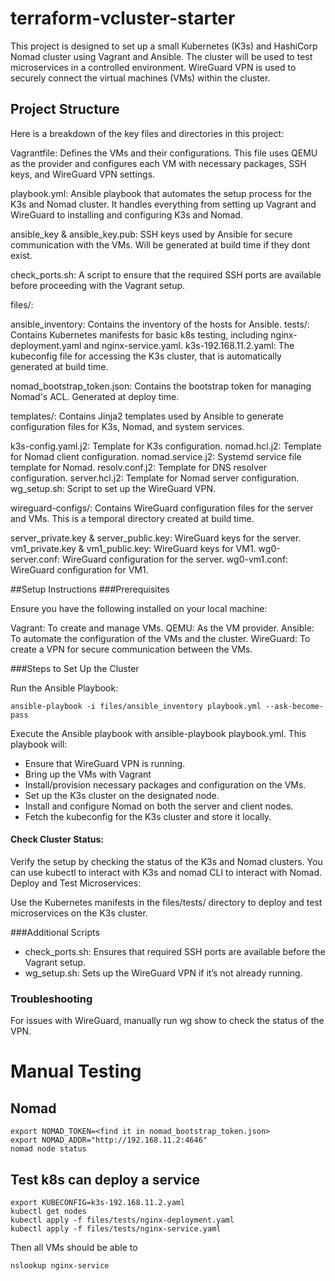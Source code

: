# terraform-vcluster-starter

This project is designed to set up a small Kubernetes (K3s) and HashiCorp Nomad cluster using Vagrant and Ansible. The cluster will be used to test microservices in a controlled environment. WireGuard VPN is used to securely connect the virtual machines (VMs) within the cluster.

## Project Structure
Here is a breakdown of the key files and directories in this project:

Vagrantfile: Defines the VMs and their configurations. This file uses QEMU as the provider and configures each VM with necessary packages, SSH keys, and WireGuard VPN settings.

playbook.yml: Ansible playbook that automates the setup process for the K3s and Nomad cluster. It handles everything from setting up Vagrant and WireGuard to installing and configuring K3s and Nomad.

ansible_key & ansible_key.pub: SSH keys used by Ansible for secure communication with the VMs. Will be generated at build time if they dont exist.

check_ports.sh: A script to ensure that the required SSH ports are available before proceeding with the Vagrant setup.

files/:

ansible_inventory: Contains the inventory of the hosts for Ansible.
tests/: Contains Kubernetes manifests for basic k8s testing, including nginx-deployment.yaml and nginx-service.yaml.
k3s-192.168.11.2.yaml: The kubeconfig file for accessing the K3s cluster, that is automatically generated at build time.

nomad_bootstrap_token.json: Contains the bootstrap token for managing Nomad's ACL. Generated at deploy time.

templates/: Contains Jinja2 templates used by Ansible to generate configuration files for K3s, Nomad, and system services.

k3s-config.yaml.j2: Template for K3s configuration.
nomad.hcl.j2: Template for Nomad client configuration.
nomad.service.j2: Systemd service file template for Nomad.
resolv.conf.j2: Template for DNS resolver configuration.
server.hcl.j2: Template for Nomad server configuration.
wg_setup.sh: Script to set up the WireGuard VPN.

wireguard-configs/: Contains WireGuard configuration files for the server and VMs. This is a temporal directory created at build time.

server_private.key & server_public.key: WireGuard keys for the server.
vm1_private.key & vm1_public.key: WireGuard keys for VM1.
wg0-server.conf: WireGuard configuration for the server.
wg0-vm1.conf: WireGuard configuration for VM1.

##Setup Instructions
###Prerequisites

Ensure you have the following installed on your local machine:

Vagrant: To create and manage VMs.
QEMU: As the VM provider.
Ansible: To automate the configuration of the VMs and the cluster.
WireGuard: To create a VPN for secure communication between the VMs.

###Steps to Set Up the Cluster

Run the Ansible Playbook:

```ansible-playbook -i files/ansible_inventory playbook.yml --ask-become-pass```

Execute the Ansible playbook with ansible-playbook playbook.yml. This playbook will:

* Ensure that WireGuard VPN is running.
* Bring up the VMs with Vagrant
* Install/provision necessary packages and configuration on the VMs.
* Set up the K3s cluster on the designated node.
* Install and configure Nomad on both the server and client nodes.
* Fetch the kubeconfig for the K3s cluster and store it locally.

#### Check Cluster Status:

Verify the setup by checking the status of the K3s and Nomad clusters. You can use kubectl to interact with K3s and nomad CLI to interact with Nomad.
Deploy and Test Microservices:

Use the Kubernetes manifests in the files/tests/ directory to deploy and test microservices on the K3s cluster.

###Additional Scripts

* check_ports.sh: Ensures that required SSH ports are available before the Vagrant setup.
* wg_setup.sh: Sets up the WireGuard VPN if it’s not already running.

### Troubleshooting
For issues with WireGuard, manually run wg show to check the status of the VPN.


# Manual Testing
## Nomad

```
export NOMAD_TOKEN=<find it in nomad_bootstrap_token.json>
export NOMAD_ADDR="http://192.168.11.2:4646"
nomad node status
```

## Test k8s can deploy a service

```
export KUBECONFIG=k3s-192.168.11.2.yaml
kubectl get nodes
kubectl apply -f files/tests/nginx-deployment.yaml
kubectl apply -f files/tests/nginx-service.yaml
```

Then all VMs should be able to 
```
nslookup nginx-service
```

